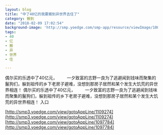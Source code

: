 ```yaml
---
layout: blog
title: "中了40亿的我要搬到异世界去住了"
category: 搬到
date: "2018-02-09 17:02:54"
background-image: 'http://smp.yoedge.com/smp-app/resource/viewImage/1002845appline.png'
tags:
- 40
- 亿
- 搬
- 异
- 世界
- 住

---
```

偶尔买的乐透中了40亿元， 　　一夕致富的志野一良为了逃避闻到钱味而聚集的鬣狗们，躲到祖传的乡下老房子避难，没想到那房子居然和某个发生大饥荒的异世界相连！
偶尔买的乐透中了40亿元， 　　一夕致富的志野一良为了逃避闻到钱味而聚集的鬣狗们，躲到祖传的乡下老房子避难，没想到那房子居然和某个发生大饥荒的异世界相连！
入口

[http://smp3.yoedge.com/view/gotoAppLine/1109274](http://smp3.yoedge.com/view/gotoAppLine/1109274)
[http://smp3.yoedge.com/view/gotoAppLine/1097784](http://smp3.yoedge.com/view/gotoAppLine/1097784)

        
